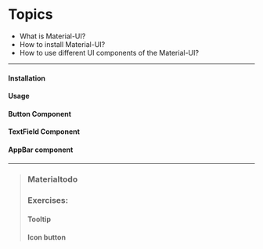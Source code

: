 # Topics

* What is Material-UI?
* How to install Material-UI?
* How to use different UI components of the Material-UI?

----
#### Installation
#### Usage
#### Button Component
#### TextField Component
#### AppBar component
----
>### Materialtodo
>### Exercises:
>#### Tooltip
>#### Icon button